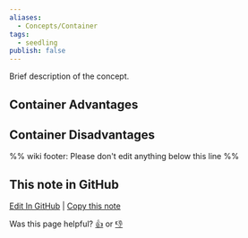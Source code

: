 ```yaml
---
aliases:
  - Concepts/Container
tags:
  - seedling
publish: false
---
```


Brief description of the concept.

## Container Advantages

## Container Disadvantages

%% wiki footer: Please don't edit anything below this line %%

## This note in GitHub

<span class="git-footer">[Edit In GitHub](https://github.dev/data-engineering-community/data-engineering-wiki/blob/main/Concepts/Container.md "git-hub-edit-note") | [Copy this note](https://raw.githubusercontent.com/data-engineering-community/data-engineering-wiki/main/Concepts/Container.md "git-hub-copy-note")</span>

<span class="git-footer">Was this page helpful?
[👍](https://tally.so/r/mOaxjk?rating=Yes&url=https://dataengineering.wiki/Concepts/Container) or [👎](https://tally.so/r/mOaxjk?rating=No&url=https://dataengineering.wiki/Concepts/Container)</span>
